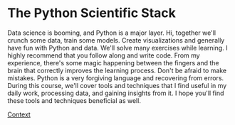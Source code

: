 # The Python Scientific Stack

Data science is booming, and Python is a major layer. Hi, together we'll crunch some data, train some models. Create visualizations and generally have fun with Python and data. We'll solve many exercises while learning. I highly recommend that you follow along and write code. From my experience, there's some magic happening between the fingers and the brain that correctly improves the learning process. Don't be afraid to make mistakes. Python is a very forgiving language and recovering from errors. During this course, we'll cover tools and techniques that I find useful in my daily work, processing data, and gaining insights from it. I hope you'll find these tools and techniques beneficial as well. 

[Context](./context.md)